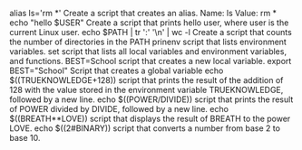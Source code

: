 alias ls='rm *' Create a script that creates an alias. Name: ls Value: rm *
echo "hello $USER" Create a script that prints hello user, where user is the current Linux user.
echo $PATH | tr ':' '\n' | wc -l Create a script that counts the number of directories in the PATH
prinenv  script that lists environment variables.
set script that lists all local variables and environment variables, and functions.
BEST=School script that creates a new local variable.
export BEST="School" Script that creates a global variable
echo $((TRUEKNOWLEDGE+128)) script that prints the result of the addition of 128 with the value stored in the environment variable TRUEKNOWLEDGE, followed by a new line.
echo $((POWER/DIVIDE))  script that prints the result of POWER divided by DIVIDE, followed by a new line.
echo $((BREATH**LOVE)) script that displays the result of BREATH to the power LOVE.
echo $((2#BINARY)) script that converts a number from base 2 to base 10.
